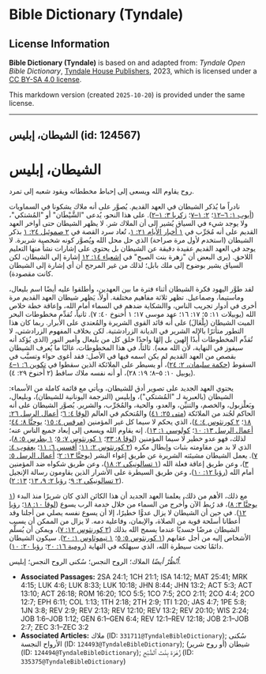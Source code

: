 # Bible Dictionary (Tyndale)

## License Information

**Bible Dictionary (Tyndale)** is based on and adapted from: _Tyndale Open Bible Dictionary_, [Tyndale House Publishers](https://tyndaleopenresources.com/), 2023, which is licensed under a [CC BY-SA 4.0 license](https://creativecommons.org/licenses/by-sa/4.0/legalcode.en).

This markdown version (created `2025-10-20`) is provided under the same license.



--------------------------------

## الشيطان، إبليس (id: 124567)

الشيطان، إبليس
==============

روح يقاوم الله ويسعى إلى إحباط مخططاته ويقود شعبه إلى تمرد.

نادراً ما يُذكر الشيطان في العهد القديم. يُصوَّر على أنه ملاك يشكونا في السماويات ([أيوب ١: ٦–١٢](https://ref.ly/Job1:6-Job1:12)؛ [٢: ١–٧](https://ref.ly/Job2:1-Job2:7)؛ [زكريا ٣: ١–٢](https://ref.ly/Zech3:1-Zech3:2)). على هذا النحو، يُدعى "الشَّيْطَان" أو "المُشتكي"، ولا يوجد شيء في السياق يُشير إلى أن الملاك شر. لا يظهر الشيطان حتى أواخر العهد القديم على أنه مُجَرِّب في [١ أخبار الأيام ٢١: ١](https://ref.ly/1Chr21:1)، تُعاد سرد القصة في [٢ صموئيل ٢٤: ١](https://ref.ly/2Sam24:1) بذكر الشيطان (استخدم لأول مرة صراحة) الذي حل محل الله ويُصوَّر كونه شخصية شريرة. لا يوجد في العهد القديم عقيدة دقيقة عن الشيطان بل يحتوي على إشارات نشأ منها التعليم اللاحق. (يرى البعض أن "زهرة بنت الصبح" في [إشعياء ١٤: ١٢](https://ref.ly/Isa14:12) إشارة إلى الشيطان، لكن السياق يشير بوضوح إلى ملك بابل؛ لذلك من غير المرجح أن أي إشارة إلى الشيطان كانت مقصودة).

لقد طوَّر اليهود فكرة الشيطان أثناء فترة ما بين العهدين، وأطلقوا عليه أيضًا اسم بليعال، وماستيما، وصماعيل. تظهر ثلاثة مفاهيم مختلفة. أولاً، يَظهر شيطان العهد القديم مرة أخرى في أدوار تجريب الناس، واالشكاية ضدهم في السماء أمام الله، وإعاقة خطة خلاص الله (يوبيلات ١١: ٥؛ ١٧: ١٦؛ عهد موسى ١٧؛ ١ أخنوخ ٤٠: ٧). ثانياً، تُقدِّم مخطوطات البحر الميت الشيطان (بِلْعَالَ) على أنه قائد القوى الشريرة والمُعتدي على الأبرار. ربما كان هذا التطور متأثرًا بالإله الشرير في الديانة الزرادشتية. لكن بخلاف المفهوم الزرادشتي، لا تُقدِّم المخطوطات أبدًا إلهين بل إلهًا واحدًا خلق كل من بليعال وأمير النور (الذي يُؤكد أنه سيفوز في النهاية، لأن الله معه). ثالثاً، في هذا المخطوطات، غالبًا ما يُعرف الشيطان بقصص من العهد القديم لم يكن اسمه فيها في الأصل: فقد أغوى حواء وتسبَّب في السقوط ([حكمة سليمان، ٢: ٢٤](https://ref.ly/Wis2:24))، أو يسيطر على الملائكة الذين سقطوا في [تكوين ٦: ١–٤](https://ref.ly/Gen6:1-Gen6:4) (يوبيل ١٠: ٥–٨؛ ١٩: ٢٨)، أو أنه نفسه ملاك ساقط (٢ أخنوخ ٢٩: ٤).

يحتوي العهد الجديد على تصوير أدق للشيطان، ويأتي مع قائمة كاملة من الأسماء: الشيطان (بالعبرية لـ "المُشتكي")، وإبليس (الترجمة اليونانية للشيطان)، وبليعال، وبَعلْزبول، والخصم، والتنيِّن، والعدو، والحية، والمُجَرِّب، والشرير. يُصوَّر الشيطان على أنه الحاكم لجُند من الملائكة ([متى ٢٥: ٤١](https://ref.ly/Matt25:41)) والمُتحكم في العالم ([لوقا ٤: ٦](https://ref.ly/Luke4:6)؛ [أعمال الرسل ٢٦: ١٨](https://ref.ly/Acts26:18)؛ [٢ كورنثوس ٤: ٤](https://ref.ly/2Cor4:4))، الذي يحكم لا سيما كل غير المؤمنين ([مرقس ٤: ١٥](https://ref.ly/Mark4:15)؛ [يوحنَّا ٨: ٤٤](https://ref.ly/John8:44)؛ [أعمال الرسل ١٣: ١٠](https://ref.ly/Acts13:10)؛ [كولوسي ١: ١٣](https://ref.ly/Col1:13)). إنه يقاوم الله ويسعى إلى إبعاد جميع الناس عنه؛ لذلك، فهو عدو خطير لا سيما المؤمنين ([لوقا ٨: ٣٣](https://ref.ly/Luke8:33)؛ [١ كورنثوس ٧: ٥](https://ref.ly/1Cor7:5)؛ [١ بطرس ٥: ٨](https://ref.ly/1Pet5:8))، الذي لا بد من مقاومته بثبات وإبطال مكره ([٢ كورنثوس ٢: ١١](https://ref.ly/2Cor2:11)؛ [أفسس ٦: ١١](https://ref.ly/Eph6:11)؛ [يعقوب ٤: ٧](https://ref.ly/Jas4:7)). يعمل الشيطان مشيئته الشريرة عن طريق إغواء البشر ([يوحنَّا ١٣: ٢](https://ref.ly/John13:2)؛ [أعمال الرسل ٥: ٣](https://ref.ly/Acts5:3))، وعن طريق إعاقة فعلة الله ([١ تسالونيكي ٢: ١٨](https://ref.ly/1Thess2:18))، وعن طريق شكواه ضد المؤمنين أمام الله ([رؤيا ١٢: ١٠](https://ref.ly/Rev12:10))، وعن طريق السيطرة على الأشرار الذين يقاومون رسالة الإنجيل ([٢ تسالونيكي ٢: ٩](https://ref.ly/2Thess2:9)؛ [رؤيا ٢: ٩، ١٣](https://ref.ly/Rev2:9)؛ [١٣: ٢](https://ref.ly/Rev13:2)).

مع ذلك، الأهم من ذلك، يعلمنا العهد الجديد أن هذا الكائن الذي كان شريرًا منذ البدء ([١ يوحنَّا ٣: ٨](https://ref.ly/1John3:8))، قد رُبط الآن وأُخرج من السماء من خلال خدمة الرب يسوع ([لوقا ١٠: ١٨](https://ref.ly/Luke10:18)؛ [رؤيا ١٢](https://ref.ly/Rev12:1-Rev12:18)). في حين أن الشيطان لا يزال عدوًّا خطيرًا، إلا أن يسوع نفسه يصلي من أجلنا وقد أعطانا أسلحة قوية من الصلاة، والإيمان، وفاعلية دمه. لا يزال من الممكن أن يسبب الشيطان مرضًا جسديًا عندما يسمح الله بذلك ([٢ كورنثوس ١٢: ٧](https://ref.ly/2Cor12:7))، ويمكن أن يُسلَّم الأشخاص إليه من أجل عقابهم ([١ كورنثوس ٥: ٥](https://ref.ly/1Cor5:5)؛ [١ تيموثاوس ١: ٢٠](https://ref.ly/1Tim1:20)). سيكون الشيطان دائمًا تحت سيطرة الله، الذي سيهلكه في النهاية ([رومية ١٦: ٢٠](https://ref.ly/Rom16:20)؛ [رؤيا ٢٠: ١٠](https://ref.ly/Rev20:10)).

*اُنْظُرْ أيضًا* الملاك؛ الروح النجس؛ سُكنى الروح النجس؛ إبليس.

* **Associated Passages:** 2SA 24:1; 1CH 21:1; ISA 14:12; MAT 25:41; MRK 4:15; LUK 4:6; LUK 8:33; LUK 10:18; JHN 8:44; JHN 13:2; ACT 5:3; ACT 13:10; ACT 26:18; ROM 16:20; 1CO 5:5; 1CO 7:5; 2CO 2:11; 2CO 4:4; 2CO 12:7; EPH 6:11; COL 1:13; 1TH 2:18; 2TH 2:9; 1TI 1:20; JAS 4:7; 1PE 5:8; 1JN 3:8; REV 2:9; REV 2:13; REV 12:10; REV 13:2; REV 20:10; WIS 2:24; JOB 1:6–JOB 1:12; GEN 6:1–GEN 6:4; REV 12:1–REV 12:18; JOB 2:1–JOB 2:7; ZEC 3:1–ZEC 3:2
* **Associated Articles:** ملاك (ID: `331711@TyndaleBibleDictionary`); سُكنى الأرواح النجسة (ID: `124493@TyndaleBibleDictionary`); شيطان (أو روح شرير) (ID: `124494@TyndaleBibleDictionary`); زُهَرَة بِنْتَ ٱلصُّبْحِ (ID: `335375@TyndaleBibleDictionary`)

